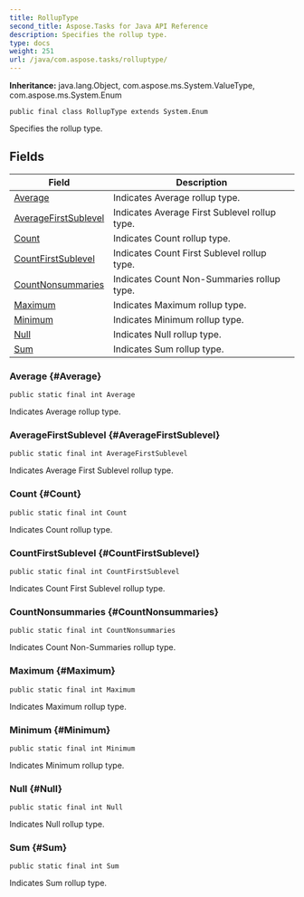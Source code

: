 ```yaml
---
title: RollupType
second_title: Aspose.Tasks for Java API Reference
description: Specifies the rollup type.
type: docs
weight: 251
url: /java/com.aspose.tasks/rolluptype/
---
```


**Inheritance:**
java.lang.Object, com.aspose.ms.System.ValueType, com.aspose.ms.System.Enum
```
public final class RollupType extends System.Enum
```

Specifies the rollup type.
## Fields

| Field | Description |
| --- | --- |
| [Average](#Average) | Indicates Average rollup type. |
| [AverageFirstSublevel](#AverageFirstSublevel) | Indicates Average First Sublevel rollup type. |
| [Count](#Count) | Indicates Count rollup type. |
| [CountFirstSublevel](#CountFirstSublevel) | Indicates Count First Sublevel rollup type. |
| [CountNonsummaries](#CountNonsummaries) | Indicates Count Non-Summaries rollup type. |
| [Maximum](#Maximum) | Indicates Maximum rollup type. |
| [Minimum](#Minimum) | Indicates Minimum rollup type. |
| [Null](#Null) | Indicates Null rollup type. |
| [Sum](#Sum) | Indicates Sum rollup type. |
### Average {#Average}
```
public static final int Average
```


Indicates Average rollup type.

### AverageFirstSublevel {#AverageFirstSublevel}
```
public static final int AverageFirstSublevel
```


Indicates Average First Sublevel rollup type.

### Count {#Count}
```
public static final int Count
```


Indicates Count rollup type.

### CountFirstSublevel {#CountFirstSublevel}
```
public static final int CountFirstSublevel
```


Indicates Count First Sublevel rollup type.

### CountNonsummaries {#CountNonsummaries}
```
public static final int CountNonsummaries
```


Indicates Count Non-Summaries rollup type.

### Maximum {#Maximum}
```
public static final int Maximum
```


Indicates Maximum rollup type.

### Minimum {#Minimum}
```
public static final int Minimum
```


Indicates Minimum rollup type.

### Null {#Null}
```
public static final int Null
```


Indicates Null rollup type.

### Sum {#Sum}
```
public static final int Sum
```


Indicates Sum rollup type.

